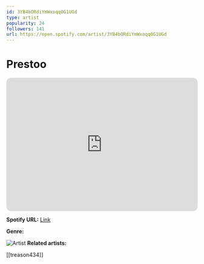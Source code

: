 ```yaml
---
id: 3YB4bORdiYmWxoqq0G1UGd
type: artist
popularity: 24
followers: 141
url: https://open.spotify.com/artist/3YB4bORdiYmWxoqq0G1UGd
---
```

# Prestoo

<iframe style="border-radius:12px" src="https://open.spotify.com/embed/artist/3YB4bORdiYmWxoqq0G1UGd" width="100%" height="352" frameBorder="0" allowfullscreen="" allow="autoplay; clipboard-write; encrypted-media; fullscreen; picture-in-picture" loading="lazy"></iframe>

**Spotify URL:** [Link](https://open.spotify.com/artist/3YB4bORdiYmWxoqq0G1UGd)

**Genre:** 

![Artist](https://i.scdn.co/image/ab6761610000e5ebdced6f3658810804a2fcf299)
**Related artists:**

[[treason434]]
